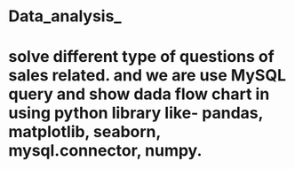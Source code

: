 # Data_analysis_
# solve different type of questions of sales related. and we are use MySQL query and show dada flow chart in using python library like- pandas, matplotlib, seaborn, mysql.connector, numpy.
